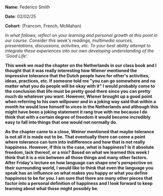 **Name**: Federico Smith

**Date**: 02/02/25

**Cohort**: (Francom, French, McMahan)

*In what follows, reflect on your learning and personal growth at this
point in our course. Consider this week's readings, multimedia sources,
presentations, discussions, activities, etc. To your best ability
attempt to integrate these experiences into our own developing
understanding of the 'Good Life'.*

**This week we read the chapter on the Netherlands in our class book and
I thought that it was really interesting how Wiener mentioned the
impressive tolerance that the Dutch people have for other's activities,
ideas, practices, etc. If someone told me "you can go somewhere and no
matter what you do people will be okay with it" I would probably come to
the conclusion that life must be pretty good there since you can pretty
much do whatever you want. However, Wiener brought up a good point when
referring to his own willpower and in a joking way said that within a
month he would lose himself to vices in the Netherlands and although
this might have been a joking statement it rang true with me because I
do think that with a certain degree of freedom it would become
incredibly easy to fall into things that one would not normally do.**

**As the chapter came to a close, Weiner mentioned that maybe tolerance
is not all it is made out to be. That eventually there can come a point
where tolerance can turn into indifference and how that is not really
happiness. However, if this is the case, what is happiness? Is it
absolute freedom, lack thereof, or a mix? Based on what we learned this
week I think that it is a mix between all those things and many other
factors. After Friday's lecture on how language can shape one's
perspective on their surrounding world, I would like to think that even
the language you speak has an influence on what makes you happy or what
you define happiness to be for you. I am sure that there are many other
pieces that factor into a personal definition of happiness and I look
forward to keep learning about what those might possibly be.**
